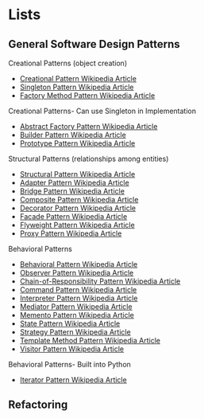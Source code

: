 # Lists

## General Software Design Patterns

Creational Patterns (object creation)
* [Creational Pattern Wikipedia Article](https://en.wikipedia.org/wiki/Creational_pattern)
* [Singleton Pattern Wikipedia Article](https://en.wikipedia.org/wiki/Singleton_pattern)
* [Factory Method Pattern Wikipedia Article](https://en.wikipedia.org/wiki/Factory_method_pattern)

Creational Patterns- Can use Singleton in Implementation
* [Abstract Factory Pattern Wikipedia Article](https://en.wikipedia.org/wiki/Abstract_factory_pattern)
* [Builder Pattern Wikipedia Article](https://en.wikipedia.org/wiki/Builder_pattern)
* [Prototype Pattern Wikipedia Article](https://en.wikipedia.org/wiki/Prototype_pattern)

Structural Patterns (relationships among entities)
* [Structural Pattern Wikipedia Article](https://en.wikipedia.org/wiki/Structural_pattern)
* [Adapter Pattern Wikipedia Article](https://en.wikipedia.org/wiki/Adapter_pattern)
* [Bridge Pattern Wikipedia Article](https://en.wikipedia.org/wiki/Bridge_pattern)
* [Composite Pattern Wikipedia Article](https://en.wikipedia.org/wiki/Composite_pattern)
* [Decorator Pattern Wikipedia Article](https://en.wikipedia.org/wiki/Decorator_pattern)
* [Facade Pattern Wikipedia Article](https://en.wikipedia.org/wiki/Facade_pattern)
* [Flyweight Pattern Wikipedia Article](https://en.wikipedia.org/wiki/Flyweight_pattern)
* [Proxy Pattern Wikipedia Article](https://en.wikipedia.org/wiki/Proxy_pattern)

Behavioral Patterns
* [Behavioral Pattern Wikipedia Article](https://en.wikipedia.org/wiki/Behavioral_pattern)
* [Observer Pattern Wikipedia Article](https://en.wikipedia.org/wiki/Observer_pattern)
* [Chain-of-Responsibility Pattern Wikipedia Article](https://en.wikipedia.org/wiki/Chain-of-responsibility_pattern)
* [Command Pattern Wikipedia Article](https://en.wikipedia.org/wiki/Command_pattern)
* [Interpreter Pattern Wikipedia Article](https://en.wikipedia.org/wiki/Interpreter_pattern)
* [Mediator Pattern Wikipedia Article](https://en.wikipedia.org/wiki/Mediator_pattern)
* [Memento Pattern Wikipedia Article](https://en.wikipedia.org/wiki/Memento_pattern)
* [State Pattern Wikipedia Article](https://en.wikipedia.org/wiki/State_pattern)
* [Strategy Pattern Wikipedia Article](https://en.wikipedia.org/wiki/Strategy_pattern)
* [Template Method Pattern Wikipedia Article](https://en.wikipedia.org/wiki/Template_method_pattern)
* [Visitor Pattern Wikipedia Article](https://en.wikipedia.org/wiki/Visitor_pattern)

Behavioral Patterns- Built into Python
* [Iterator Pattern Wikipedia Article](https://en.wikipedia.org/wiki/Iterator_pattern)

<!--
https://en.wikipedia.org/wiki/State_pattern
https://en.wikipedia.org/wiki/Finite-state_machine
-->

## Refactoring

<!--
Tags
basic
encapsulation
moving-features
organizing-data
simplify-conditional-logic
refactoring-apis
dealing-with-inheritance
collections
delegation
errors
extract
parameters
fragments
grouping-function
immutability
inline
remove
rename
split-phase
variables

Change Function Declaration
• Add Parameter 
• Change Signature 
• Remove Parameter 
• Rename Function 
• Rename Method

Change Reference to Value
Change Value to Reference
Collapse Hierarchy
Combine Functions into Class
Combine Functions into Transform
Consolidate Conditional Expression
Decompose Conditional
Encapsulate Collection
Encapsulate Record
• Replace Record with Data Class

Encapsulate Variable
• Encapsulate Field 
• Self-Encapsulate Field

Extract Class
Extract Function
Extract Method

Extract Superclass
Extract Variable
• Introduce Explaining Variable

Hide Delegate
Inline Class
Inline Function
• Inline Method

Inline Variable
• Inline Temp

Introduce Assertion
Introduce Parameter Object
Introduce Special Case
• Introduce Null Object

Move Field
Move Function
• Move Method

Move Statements into Function
Move Statements to Callers
Parameterize Function
• Parameterize Method

Preserve Whole Object
Pull Up Constructor Body
Pull Up Field
Pull Up Method
Push Down Field
Push Down Method
Remove Dead Code
Remove Flag Argument
• Replace Parameter with Explicit Methods

Remove Middle Man
Remove Setting Method
Remove Subclass
• Replace Subclass with Fields

Rename Field
Rename Variable
Replace Command with Function
Replace Conditional with Polymorphism
Replace Constructor with Factory Function
• Replace Constructor with Factory Method

Replace Control Flag with Break
• Remove Control Flag

Replace Derived Variable with Query
Replace Error Code with Exception
Replace Exception with Precheck
• Replace Exception with Test

Replace Function with Command
• Replace Method with Method Object

Replace Inline Code with Function Call
Replace Loop with Pipeline
Replace Magic Literal
• Replace Magic Number with Symbolic Constant

Replace Nested Conditional with Guard Clauses
Replace Parameter with Query
• Replace Parameter with Method

Replace Primitive with Object
• Replace Data Value with Object 
• Replace Type Code with Class

Replace Query with Parameter
Replace Subclass with Delegate
Replace Superclass with Delegate
• Replace Inheritance with Delegation

Replace Temp with Query
Replace Type Code with Subclasses
• Extract Subclass 
• Replace Type Code with State/Strategy

Return Modified Value
Separate Query from Modifier
Slide Statements
• Consolidate Duplicate Conditional Fragments

Split Loop
Split Phase
Split Variable
• Remove Assignments to Parameters 
• Split Temp

Substitute Algorithm
-->
